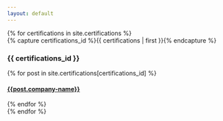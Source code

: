 ```yaml
---
layout: default
---
```


<div id="archives">
{% for certifications in site.certifications %}
  <div class="archive-group">
    {% capture certifications_id %}{{ certifications | first }}{% endcapture %}
    <div id="#{{ certifications_id | slugize }}"></div>
    <p></p>
    <h3 class="certifications-head">{{ certifications_id }}</h3>
    <a name="{{ certifications.post.link }}"></a>
    {% for post in site.certifications[certifications_id] %}
    <article class="archive-item"> 
      <h4><a href="{{ certifications.post.link }}">{{post.company-name}}</a></h4>
    </article>
    {% endfor %}
  </div>
{% endfor %}
</div>
